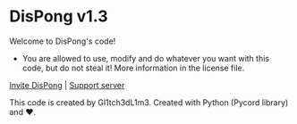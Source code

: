 # DisPong v1.3
Welcome to DisPong's code!

* You are allowed to use, modify and do whatever you want with this code, but do not steal it! More information in the license file.

[Invite DisPong](https://discord.com/api/oauth2/authorize?client_id=997169525927714997&permissions=362496&scope=bot%20applications.commands) | [Support server](https://discord.gg/dduRC6cdy3)

This code is created by Gl1tch3dL1m3. Created with Python (Pycord library) and ❤️.

